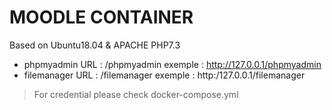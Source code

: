 # MOODLE CONTAINER
Based on Ubuntu18.04 & APACHE PHP7.3

 - phpmyadmin URL : /phpmyadmin exemple :  http://127.0.0.1/phpmyadmin
 - filemanager URL : /filemanager exemple : http:/127.0.0.1/filemanager

> For credential please check docker-compose.yml
